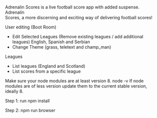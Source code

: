 Adrenalin Scores is a live football score app with added suspense.  
   
Adrenalin Scores, a more discerning and exciting way of delivering football scores!



User editing (Boot Room)
  - Edit Selected Leagues (Remove existing leagues / add additional leagues) English, Spanish and Serbian
  - Change Theme (grass, teletext and champ_man)
  
Leagues 
  - List leagues (England and Scotland)
  - List scores from a specific league


Make sure your node modules are at least version 8.
node -v
If node modules are of less version update them to the current stable version, ideally 8.

Step 1:
run npm install

Step 2:
npm run browser
